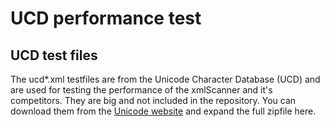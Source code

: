 # UCD performance test

## UCD test files

The ucd*.xml testfiles are from the Unicode Character Database (UCD) and are used
for testing the performance of the xmlScanner and it's competitors.
They are big and not included in the repository.
You can download them from the [Unicode website](https://www.unicode.org/Public/UCD/latest/ucdxml/)
and expand the full zipfile here.
